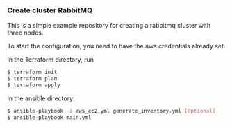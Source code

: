 ### Create cluster RabbitMQ

This is a simple example repository for creating a rabbitmq cluster with three nodes.


To start the configuration, you need to have the aws credentials already set.


In the Terraform directory, run
```bash
$ terraform init
$ terraform plan
$ terraform apply
```

In the ansible directory:
```bash
$ ansible-playbook -i aws_ec2.yml generate_inventory.yml [Optional]
$ ansible-playbook main.yml
```
